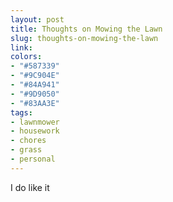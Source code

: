 ```yaml
---
layout: post
title: Thoughts on Mowing the Lawn
slug: thoughts-on-mowing-the-lawn
link:
colors:
- "#587339"
- "#9C904E"
- "#84A941"
- "#9D9050"
- "#83AA3E"
tags:
- lawnmower
- housework
- chores
- grass
- personal
---
```


I do like it
